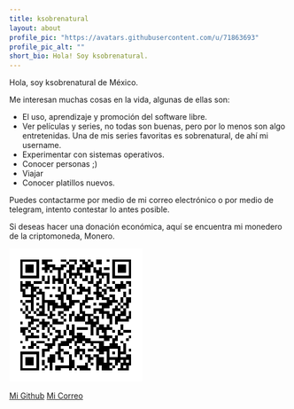 ```yaml
---
title: ksobrenatural
layout: about
profile_pic: "https://avatars.githubusercontent.com/u/71863693"
profile_pic_alt: ""
short_bio: Hola! Soy ksobrenatural.
---
```


Hola, soy ksobrenatural de México.

Me interesan muchas cosas en la vida, algunas de ellas son:

- El uso, aprendizaje y promoción del software libre.
- Ver películas y series, no todas son buenas, pero por
 lo menos son algo entretenidas.
 Una de mis series favoritas es sobrenatural, de ahí mi username.
- Experimentar con sistemas operativos.
- Conocer personas ;)
- Viajar
- Conocer platillos nuevos.

Puedes contactarme por medio de mi correo electrónico o por medio
 de telegram, intento contestar lo antes posible.

Si deseas hacer una donación económica, aquí se encuentra mi monedero
 de la criptomoneda, Monero.

![monero](https://github.com/ksobrenat32/ksobrenat32/blob/main/monero.png?raw=true)

[Mi Github](https://github.com/ksobrenat32)
[Mi Correo](mailto:ksobrenatural.7r4ty@8shield.net)
